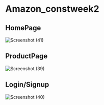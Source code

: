 # Amazon_constweek2

## HomePage

![Screenshot (41)](https://user-images.githubusercontent.com/111215638/215270508-710db707-08b7-4c6d-a5cc-36320e4cc541.png)

## ProductPage

![Screenshot (39)](https://user-images.githubusercontent.com/111215638/215270511-05dc6b8d-78ed-429e-bf41-686b260354b5.png)

## Login/Signup

![Screenshot (40)](https://user-images.githubusercontent.com/111215638/215270509-7c9fec9e-a3b1-4752-b74a-f2b483aa618b.png)

